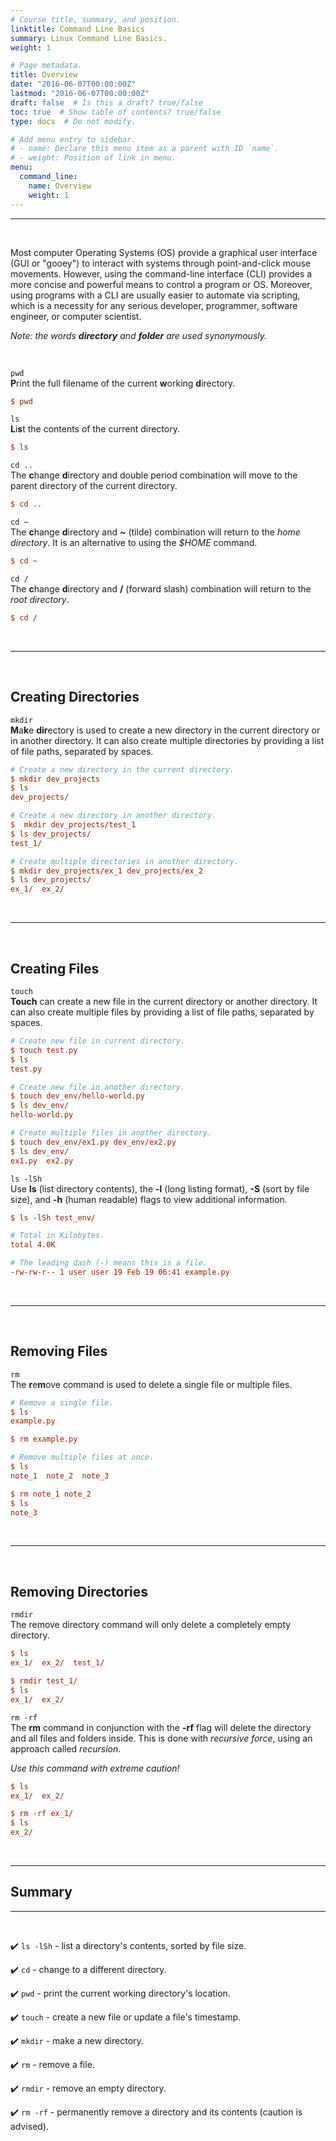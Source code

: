 ```yaml
---
# Course title, summary, and position.
linktitle: Command Line Basics
summary: Linux Command Line Basics.
weight: 1

# Page metadata.
title: Overview
date: "2016-06-07T00:00:00Z"
lastmod: "2016-06-07T00:00:00Z"
draft: false  # Is this a draft? true/false
toc: true  # Show table of contents? true/false
type: docs  # Do not modify.

# Add menu entry to sidebar.
# - name: Declare this menu item as a parent with ID `name`.
# - weight: Position of link in menu.
menu:
  command_line:
    name: Overview
    weight: 1
---
```


---
<br>

Most computer Operating Systems (OS) provide a graphical user interface (GUI or "gooey") to interact with systems through point-and-click mouse movements. However, using the command-line interface (CLI) provides a more concise and powerful means to control a program or OS. Moreover, using programs with a CLI are usually easier to automate via scripting, which is a necessity for any serious developer, programmer, software engineer, or computer scientist.

*Note: the words **directory** and **folder** are used synonymously.*

<br>

`pwd`  
**P**rint the full filename of the current **w**orking **d**irectory.

```ini
$ pwd
```

`ls`  
**L**i**s**t the contents of the current directory.

```ini
$ ls
```

`cd ..`  
The **c**hange **d**irectory and double period combination will move to the parent directory of the current directory.

```ini
$ cd ..
```

`cd ~`  
The **c**hange **d**irectory and **~** (tilde) combination will return to the *home directory*. It is an alternative to using the *$HOME* command.

```ini
$ cd ~
```

`cd /`  
The **c**hange **d**irectory and **/** (forward slash) combination will return to the *root directory*.

```ini
$ cd /
```
<br>

---
<br>

## Creating Directories

`mkdir`  
**M**a**k**e **dir**ectory is used to create a new directory in the current directory or in another directory. It can also create multiple directories by providing a list of file paths, separated by spaces.

```ini
# Create a new directory in the current directory.
$ mkdir dev_projects
$ ls
dev_projects/

# Create a new directory in another directory.
$  mkdir dev_projects/test_1
$ ls dev_projects/
test_1/

# Create multiple directories in another directory.
$ mkdir dev_projects/ex_1 dev_projects/ex_2
$ ls dev_projects/
ex_1/  ex_2/
```

<br>

---
<br>

## Creating Files

`touch`  
**Touch** can create a new file in the current directory or another directory. It can also create multiple files by providing a list of file paths, separated by spaces.

```ini
# Create new file in current directory.
$ touch test.py
$ ls
test.py

# Create new file in another directory.
$ touch dev_env/hello-world.py
$ ls dev_env/
hello-world.py

# Create multiple files in another directory.
$ touch dev_env/ex1.py dev_env/ex2.py
$ ls dev_env/
ex1.py  ex2.py
```

`ls -lSh`  
Use **ls** (list directory contents), the **-l** (long listing format), **-S** (sort by file size), and **-h** (human readable) flags to view additional information.

```ini
$ ls -lSh test_env/

# Total in Kilobytes.
total 4.0K

# The leading dash (-) means this is a file.
-rw-rw-r-- 1 user user 19 Feb 19 06:41 example.py
```

<br>

---
<br>

## Removing Files

`rm`  
The **r**e**m**ove command is used to delete a single file or multiple files.

```ini
# Remove a single file.
$ ls
example.py

$ rm example.py 

# Remove multiple files at once.
$ ls
note_1  note_2  note_3

$ rm note_1 note_2
$ ls
note_3
```

<br>

---
<br>

## Removing Directories

`rmdir`  
The <span class="dark-pink fw9">r</span>e<span class="dark-pink fw9">m</span>ove <span class="dark-pink fw9">dir</span>ectory command will only delete a completely empty directory.

```ini
$ ls
ex_1/  ex_2/  test_1/

$ rmdir test_1/
$ ls
ex_1/  ex_2/
```

`rm -rf`  
The **rm** command in conjunction with the **-rf** flag will delete the directory and all files and folders inside. This is done with *recursive force*, using an approach called *recursion*.  

*Use this command with extreme caution!*

```ini
$ ls
ex_1/  ex_2/

$ rm -rf ex_1/
$ ls
ex_2/
```
<br>

---
## **Summary**  
---
<br>

:heavy_check_mark: `ls -lSh` - list a directory's contents, sorted by file size.  

:heavy_check_mark: `cd` - change to a different directory.  

:heavy_check_mark: `pwd` - print the current working directory's location.  

:heavy_check_mark: `touch` - create a new file or update a file's timestamp.  

:heavy_check_mark: `mkdir` - make a new directory.  

:heavy_check_mark: `rm` - remove a file.  

:heavy_check_mark: `rmdir` - remove an empty directory.  

:heavy_check_mark: `rm -rf` - permanently remove a directory and its contents (caution is advised).  
